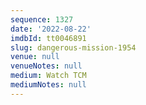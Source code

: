 ```yaml
---
sequence: 1327
date: '2022-08-22'
imdbId: tt0046891
slug: dangerous-mission-1954
venue: null
venueNotes: null
medium: Watch TCM
mediumNotes: null
---
```


